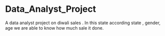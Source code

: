 # Data_Analyst_Project
A data analyst project on diwali sales . In this state according state , gender, age we are able to know how much sale it done.
